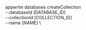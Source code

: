 appwrite databases createCollection \
        --databaseId [DATABASE_ID] \
        --collectionId [COLLECTION_ID] \
        --name [NAME] \



